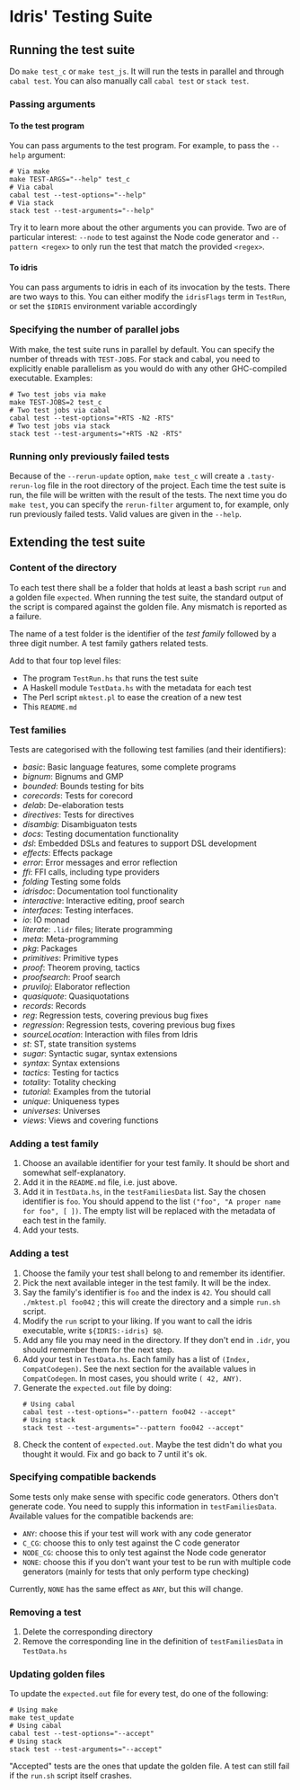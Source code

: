 # Idris' Testing Suite

## Running the test suite

Do `make test_c` or `make test_js`. It will run the tests in parallel and through `cabal test`.
You can also manually call `cabal test` or `stack test`.

### Passing arguments

#### To the test program

You can pass arguments to the test program. For example, to pass the `--help` argument:

```
# Via make
make TEST-ARGS="--help" test_c
# Via cabal
cabal test --test-options="--help"
# Via stack
stack test --test-arguments="--help"
```

Try it to learn more about the other arguments you can provide. Two are of particular interest: `--node` to test against the Node code generator and `--pattern <regex>` to only run the test that match the provided `<regex>`.

#### To idris

You can pass arguments to idris in each of its invocation by the tests. There are two ways to this. You can either modify the `idrisFlags` term in `TestRun`, or set the `$IDRIS` environment variable accordingly

### Specifying the number of parallel jobs

With make, the test suite runs in parallel by default. You can specify the number of threads with `TEST-JOBS`. For stack and cabal, you need to explicitly enable parallelism as you would do with any other GHC-compiled executable. Examples:

```
# Two test jobs via make
make TEST-JOBS=2 test_c
# Two test jobs via cabal
cabal test --test-options="+RTS -N2 -RTS"
# Two test jobs via stack
stack test --test-arguments="+RTS -N2 -RTS"
```

### Running only previously failed tests

Because of the `--rerun-update` option, `make test_c` will create a `.tasty-rerun-log` file in the root directory of the project. Each time the test suite is run, the file will be written with the result of the tests. The next time you do `make test`, you can specify the `rerun-filter` argument to, for example, only run previously failed tests. Valid values are given in the `--help`.

## Extending the test suite

### Content of the directory

To each test there shall be a folder that holds at least a bash script `run` and a golden file `expected`. When running the test suite, the standard output of the script is compared against the golden file. Any mismatch is reported as a failure.

The name of a test folder is the identifier of the *test family* followed by a three digit number. A test family gathers related tests.

Add to that four top level files:

- The program `TestRun.hs` that runs the test suite
- A Haskell module `TestData.hs` with the metadata for each test
- The Perl script `mktest.pl` to ease the creation of a new test
- This `README.md`

### Test families

Tests are categorised with the following test families (and their identifiers):

+ *basic*:          Basic language features, some complete programs
+ *bignum*:         Bignums and GMP
+ *bounded*:        Bounds testing for bits
+ *corecords*:      Tests for corecord
+ *delab*:          De-elaboration tests
+ *directives*:     Tests for directives
+ *disambig*:       Disambiguaton tests
+ *docs*:           Testing documentation functionality
+ *dsl*:            Embedded DSLs and features to support DSL development
+ *effects*:        Effects package
+ *error*:          Error messages and error reflection
+ *ffi*:            FFI calls, including type providers
+ *folding*         Testing some folds
+ *idrisdoc*:       Documentation tool functionality
+ *interactive*:    Interactive editing, proof search
+ *interfaces*:     Testing interfaces.
+ *io*:             IO monad
+ *literate*:       `.lidr` files; literate programming
+ *meta*:           Meta-programming
+ *pkg*:            Packages
+ *primitives*:     Primitive types
+ *proof*:          Theorem proving, tactics
+ *proofsearch*:    Proof search
+ *pruviloj*:       Elaborator reflection
+ *quasiquote*:     Quasiquotations
+ *records*:        Records
+ *reg*:            Regression tests, covering previous bug fixes
+ *regression*:     Regression tests, covering previous bug fixes
+ *sourceLocation*: Interaction with files from Idris
+ *st*:             ST, state transition systems
+ *sugar*:          Syntactic sugar, syntax extensions
+ *syntax*:         Syntax extensions
+ *tactics*:        Testing for tactics
+ *totality*:       Totality checking
+ *tutorial*:       Examples from the tutorial
+ *unique*:         Uniqueness types
+ *universes*:      Universes
+ *views*:          Views and covering functions

### Adding a test family

1. Choose an available identifier for your test family. It should be short
and somewhat self-explanatory.
2. Add it in the `README.md` file, i.e. just above.
3. Add it in `TestData.hs`, in the `testFamiliesData` list. Say the chosen identifier is `foo`. You should append to the list `("foo", "A proper name for foo", [ ])`. The empty list will be replaced with the metadata of each test in the family.
4. Add your tests.

### Adding a test

1. Choose the family your test shall belong to and remember its identifier.
2. Pick the next available integer in the test family. It will be the index.
3. Say the family's identifier is `foo` and the index is `42`. You should call `./mktest.pl foo042` ; this will create the directory and a simple `run.sh` script.
4. Modify the `run` script to your liking. If you want to call the idris executable, write `${IDRIS:-idris} $@`.
5. Add any file you may need in the directory. If they don't end in `.idr`, you should remember them for the next step.
6. Add your test in `TestData.hs`. Each family has a list of `(Index, CompatCodegen)`.  See the next section for the available values in `CompatCodegen`. In most cases, you should write `( 42, ANY)`.
7. Generate the `expected.out` file by doing:
    ```
    # Using cabal
    cabal test --test-options="--pattern foo042 --accept"
    # Using stack
    stack test --test-arguments="--pattern foo042 --accept"
    ```
8. Check the content of `expected.out`. Maybe the test didn't do what you thought it would. Fix and go back to 7 until it's ok.

### Specifying compatible backends

Some tests only make sense with specific code generators. Others don't generate code. You need to supply this information in `testFamiliesData`. Available values
for the compatible backends are:

- `ANY`: choose this if your test will work with any code generator
- `C_CG`: choose this to only test against the C code generator
- `NODE_CG`: choose this to only test against the Node code generator
- `NONE`: choose this if you don't want your test to be run with multiple code
generators (mainly for tests that only perform type checking)

Currently, `NONE` has the same effect as `ANY`, but this will change.

### Removing a test

1. Delete the corresponding directory
2. Remove the corresponding line in the definition of `testFamiliesData` in `TestData.hs`

### Updating golden files

To update the `expected.out` file for every test, do one of the following:

```
# Using make
make test_update
# Using cabal
cabal test --test-options="--accept"
# Using stack
stack test --test-arguments="--accept"
```

"Accepted" tests are the ones that update the golden file. A test can still fail if the `run.sh` script itself crashes.
